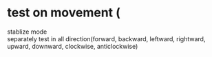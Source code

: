 # test on movement (
stablize mode </br>
separately test in all direction(forward, backward, leftward, rightward, upward, downward, clockwise, anticlockwise) </br>

